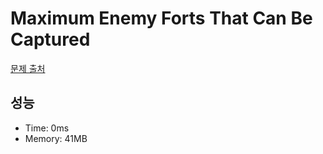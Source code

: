# Maximum Enemy Forts That Can Be Captured

[문제 출처](https://leetcode.com/problems/maximum-enemy-forts-that-can-be-captured)

## 성능

- Time: 0ms
- Memory: 41MB